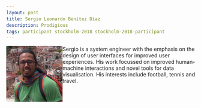 ```yaml
---
layout: post
title: Sergio Leonardo Benítez Díaz
description: Prodigious
tags: participant stockholm-2018 stockholm-2018-participant
---
```

<img align="left" width="150" height="150" src="/events/2018-04-stockholm/people/benitez-diaz_sergio_leonardo.jpg" alt="Sergio Leonardo Benítez Díaz"/>Sergio is a system engineer with the emphasis on the design of user interfaces for improved user experiences. His work focussed on improved human-machine interactions and novel tools for data visualisation. His interests include football, tennis and travel.  

<a href="https://github.com/suabochica" title="GitHub" target="_blank" rel="noopener">
  <i class="fa fa-github fa-2x" style="color:#4FB3A9"></i>
</a>